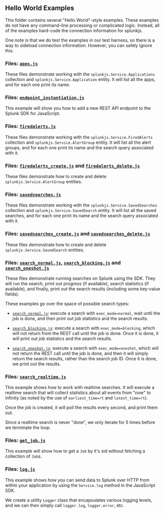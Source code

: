 ## Hello World Examples

This folder contains several "Hello World"-style examples. These examples do
not have any command-line processing or complicated logic. Instead, all
of the examples hard-code the connection information for splunkjs.

One note is that we do test the examples in our test harness, so there is
a way to sideload connection information. However, you can safely ignore this.

### Files: [`apps.js`]

These files demonstrate working with the `splunkjs.Service.Applications` collection
and `splunkjs.Service.Application` entity. It will list all the apps, and for each
one print its name.

### Files: [`endpoint_instantiation.js`]

This example will show you how to add a new REST API endpoint to the Splunk SDK for
JavaScript.

### Files: [`firedalerts.js`]

These files demonstrate working with the `splunkjs.Service.FiredAlerts` collection
and `splunkjs.Service.AlertGroup` entity. It will list all the alert groups, and 
for each one print its name and the search query associated with it.

### Files: [`firedalerts_create.js`] and [`firedalerts_delete.js`]

These files demonstrate how to create and delete `splunkjs.Service.AlertGroup`
entities.

### Files: [`savedsearches.js`]

These files demonstrate working with the `splunkjs.Service.SavedSearches` collection
and `splunkjs.Service.SavedSearch` entity. It will list all the saved searches, and 
for each one print its name and the search query associated with it.

### Files: [`savedsearches_create.js`] and [`savedsearches_delete.js`]

These files demonstrate how to create and delete `splunkjs.Service.SavedSearch`
entities.

### Files: [`search_normal.js`], [`search_blocking.js`] and [`search_oneshot.js`]

These files demonstrate running searches on Splunk using the SDK. They will
run the search, print out progress (if available), search statistics 
(if available), and finally, print out the search results (including some
key-value fields).

These examples go over the space of possible search types:

* [`search_normal.js`]: execute a search with `exec_mode=normal`, wait untli the 
job is done, and then print out job statistics and the search results.

* [`search_blocking.js`]: execute a search with `exec_mode=blocking`, which will
not return from the REST call until the job is done. Once it is done, it will 
print out job statistics and the search results.

* [`search_oneshot.js`]: execute a search with `exec_mode=oneshot`, which will
not return the REST call until the job is done, and then it will simply return
the search results, rather than the search job ID. Once it is done, we print out
the results.

### Files: [`search_realtime.js`]

This example shows how to work with realtime searches. It will execute a realtime
search that will collect statistics about all events from "now" to infinity (as
noted by the use of `earliest_time=rt` and `latest_time=rt`).

Once the job is created, it will poll the results every second, and print them
out.

Since a realtime search is never "done", we only iterate for 5 times before
we terminate the loop.

### Files: [`get_job.js`]

This example will show how to get a `Job` by it's sid without fetching a
collection of `Job`s.

### Files: [`log.js`]

This example shows how you can send data to Splunk over HTTP from within your 
application by using the `Service.log` method in the JavaScript SDK.

We create a utility `Logger` class that encapsulates various logging levels,
and we can then simply call `logger.log`, `logger.error`, etc.

[`apps.js`]:                    https://github.com/splunk/splunk-app-examples/tree/master/javascript/node/helloworld/apps.js
[`endpoint_instantiation.js`]:  https://github.com/splunk/splunk-app-examples/tree/master/javascript/node/helloworld/endpoint_instantiation.js
[`firedalerts.js`]:             https://github.com/splunk/splunk-app-examples/tree/master/javascript/node/helloworld/firedalerts.js
[`firedalerts_create.js`]:      https://github.com/splunk/splunk-app-examples/tree/master/javascript/node/helloworld/firedalerts_create.js
[`firedalerts_delete.js`]:      https://github.com/splunk/splunk-app-examples/tree/master/javascript/node/helloworld/firedalerts_delete.js
[`get_job.js`]:                 https://github.com/splunk/splunk-app-examples/tree/master/javascript/node/helloworld/get_job.js
[`log.js`]:                     https://github.com/splunk/splunk-app-examples/tree/master/javascript/node/helloworld/log.js
[`savedsearches.js`]:           https://github.com/splunk/splunk-app-examples/tree/master/javascript/node/helloworld/savedsearches.js
[`savedsearches_create.js`]:    https://github.com/splunk/splunk-app-examples/tree/master/javascript/node/helloworld/savedsearches_create.js
[`savedsearches_delete.js`]:    https://github.com/splunk/splunk-app-examples/tree/master/javascript/node/helloworld/savedsearches_delete.js
[`search_normal.js`]:           https://github.com/splunk/splunk-app-examples/tree/master/javascript/node/helloworld/search_normal.js
[`search_blocking.js`]:         https://github.com/splunk/splunk-app-examples/tree/master/javascript/node/helloworld/search_blocking.js
[`search_oneshot.js`]:          https://github.com/splunk/splunk-app-examples/tree/master/javascript/node/helloworld/search_oneshot.js
[`search_realtime.js`]:         https://github.com/splunk/splunk-app-examples/tree/master/javascript/node/helloworld/search_realtime.js
